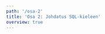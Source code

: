 ```yaml
---
path: '/osa-2'
title: 'Osa 2: Johdatus SQL-kieleen'
overview: true
---
```


<pages-in-this-section></pages-in-this-section>
